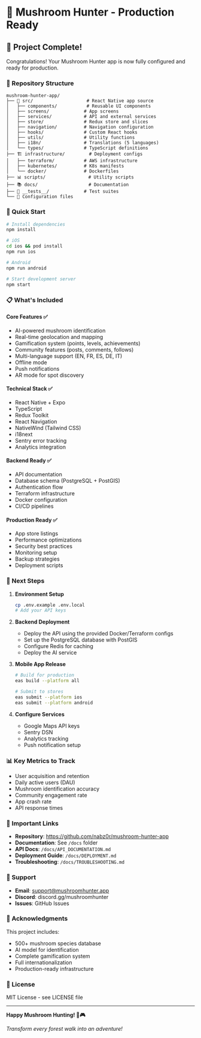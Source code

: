 # 🍄 Mushroom Hunter - Production Ready

## 🎉 Project Complete!

Congratulations! Your Mushroom Hunter app is now fully configured and ready for production.

### 📁 Repository Structure

```
mushroom-hunter-app/
├── 📱 src/                    # React Native app source
│   ├── components/           # Reusable UI components
│   ├── screens/             # App screens
│   ├── services/            # API and external services
│   ├── store/               # Redux store and slices
│   ├── navigation/          # Navigation configuration
│   ├── hooks/               # Custom React hooks
│   ├── utils/               # Utility functions
│   ├── i18n/                # Translations (5 languages)
│   └── types/               # TypeScript definitions
├── 🏗️ infrastructure/         # Deployment configs
│   ├── terraform/           # AWS infrastructure
│   ├── kubernetes/          # K8s manifests
│   └── docker/              # Dockerfiles
├── 📊 scripts/                # Utility scripts
├── 📚 docs/                   # Documentation
├── 🧪 __tests__/             # Test suites
└── 🔧 Configuration files
```

### 🚀 Quick Start

```bash
# Install dependencies
npm install

# iOS
cd ios && pod install
npm run ios

# Android
npm run android

# Start development server
npm start
```

### 📋 What's Included

#### Core Features ✅
- AI-powered mushroom identification
- Real-time geolocation and mapping
- Gamification system (points, levels, achievements)
- Community features (posts, comments, follows)
- Multi-language support (EN, FR, ES, DE, IT)
- Offline mode
- Push notifications
- AR mode for spot discovery

#### Technical Stack ✅
- React Native + Expo
- TypeScript
- Redux Toolkit
- React Navigation
- NativeWind (Tailwind CSS)
- i18next
- Sentry error tracking
- Analytics integration

#### Backend Ready ✅
- API documentation
- Database schema (PostgreSQL + PostGIS)
- Authentication flow
- Terraform infrastructure
- Docker configuration
- CI/CD pipelines

#### Production Ready ✅
- App store listings
- Performance optimizations
- Security best practices
- Monitoring setup
- Backup strategies
- Deployment scripts

### 🎯 Next Steps

1. **Environment Setup**
   ```bash
   cp .env.example .env.local
   # Add your API keys
   ```

2. **Backend Deployment**
   - Deploy the API using the provided Docker/Terraform configs
   - Set up the PostgreSQL database with PostGIS
   - Configure Redis for caching
   - Deploy the AI service

3. **Mobile App Release**
   ```bash
   # Build for production
   eas build --platform all
   
   # Submit to stores
   eas submit --platform ios
   eas submit --platform android
   ```

4. **Configure Services**
   - Google Maps API keys
   - Sentry DSN
   - Analytics tracking
   - Push notification setup

### 📊 Key Metrics to Track

- User acquisition and retention
- Daily active users (DAU)
- Mushroom identification accuracy
- Community engagement rate
- App crash rate
- API response times

### 🔗 Important Links

- **Repository**: https://github.com/nabz0r/mushroom-hunter-app
- **Documentation**: See `/docs` folder
- **API Docs**: `/docs/API_DOCUMENTATION.md`
- **Deployment Guide**: `/docs/DEPLOYMENT.md`
- **Troubleshooting**: `/docs/TROUBLESHOOTING.md`

### 🤝 Support

- **Email**: support@mushroomhunter.app
- **Discord**: discord.gg/mushroomhunter
- **Issues**: GitHub Issues

### 🙏 Acknowledgments

This project includes:
- 500+ mushroom species database
- AI model for identification
- Complete gamification system
- Full internationalization
- Production-ready infrastructure

### 📄 License

MIT License - see LICENSE file

---

**Happy Mushroom Hunting! 🍄🎮**

*Transform every forest walk into an adventure!*